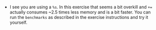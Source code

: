 - I see you are using a `%s`. In this exercise that seems a bit overkill and `+=` actually 
consumes ~2.5 times less memory and is a bit faster. You can run the `benchmarks` as described in the 
exercise instructions and try it yourself. 